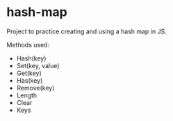 # hash-map

Project to practice creating and using a hash map in JS.

Methods used:

- Hash(key)
- Set(key, value)
- Get(key)
- Has(key)
- Remove(key)
- Length
- Clear
- Keys
